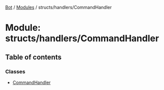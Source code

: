 [Bot](../README.md) / [Modules](../modules.md) / structs/handlers/CommandHandler

# Module: structs/handlers/CommandHandler

## Table of contents

### Classes

- [CommandHandler](../classes/structs_handlers_CommandHandler.CommandHandler.md)
